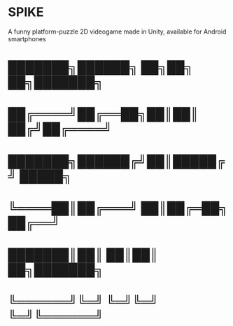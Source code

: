 # SPIKE
A funny platform-puzzle 2D videogame made in Unity, available for Android smartphones



# ███████╗██████╗ ██╗██╗  ██╗███████╗
# ██╔════╝██╔══██╗██║██║ ██╔╝██╔════╝
# ███████╗██████╔╝██║█████╔╝ █████╗  
# ╚════██║██╔═══╝ ██║██╔═██╗ ██╔══╝  
# ███████║██║     ██║██║  ██╗███████╗
# ╚══════╝╚═╝     ╚═╝╚═╝  ╚═╝╚══════╝
                                   
